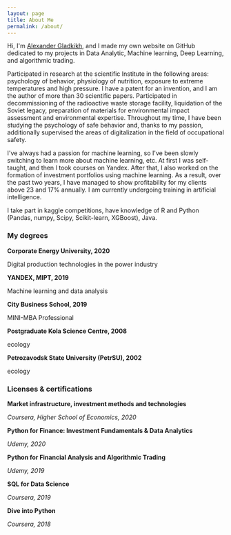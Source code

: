```yaml
---
layout: page
title: About Me
permalink: /about/
---
```

Hi, I'm [Alexander Gladkikh](https://www.linkedin.com/in/alsgladkikh/), and I made my own website on GitHub dedicated to my projects in Data Analytic, Machine learning, Deep Learning, and algorithmic trading.

Participated in research at the scientific Institute in the following areas: psychology of behavior, physiology of nutrition, exposure to extreme temperatures and high pressure. I have a patent for an invention, and I am the author of more than 30 scientific papers. Participated in decommissioning of the radioactive waste storage facility, liquidation of the Soviet legacy, preparation of materials for environmental impact assessment and environmental expertise. Throughout my time, I have been studying the psychology of safe behavior and, thanks to my passion, additionally supervised the areas of digitalization in the field of occupational safety.

I've always had a passion for machine learning, so I've been slowly switching to learn more about machine learning, etc. At first I was self-taught, and then I took courses on Yandex. After that, I also worked on the formation of investment portfolios using machine learning. As a result, over the past two years, I have managed to show profitability for my clients above 23 and 17% annually. I am currently undergoing training in artificial intelligence.

I take part in kaggle competitions, have knowledge of R and Python (Pandas, numpy, Scipy, Scikit-learn, XGBoost), Java.

### My degrees

**Corporate Energy University, 2020**

Digital production technologies in the power industry

**YANDEX,  MIPT, 2019**

Machine learning and data analysis

**City Business School, 2019**

MINI-MBA Professional

**Postgraduate Kola Science Centre, 2008**

ecology

**Petrozavodsk State University (PetrSU), 2002**

ecology

### Licenses & certifications


**Market infrastructure, investment methods and technologies**

*Coursera, Higher School of Economics, 2020*

**Python for Finance: Investment Fundamentals & Data Analytics**

*Udemy, 2020*

**Python for Financial Analysis and Algorithmic Trading**

*Udemy, 2019*

**SQL for Data Science**

*Coursera, 2019*

**Dive into Python**

*Coursera, 2018*































